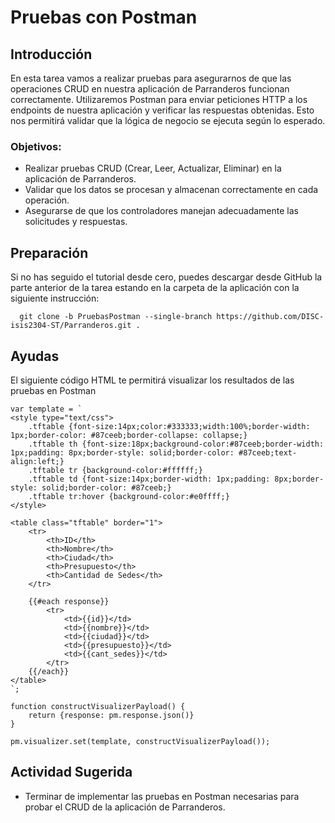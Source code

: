 # Pruebas con Postman

## Introducción
En esta tarea vamos a realizar pruebas para asegurarnos de que las operaciones CRUD en nuestra aplicación de Parranderos funcionan correctamente. Utilizaremos Postman para enviar peticiones HTTP a los endpoints de nuestra aplicación y verificar las respuestas obtenidas. Esto nos permitirá validar que la lógica de negocio se ejecuta según lo esperado.

### Objetivos:
- Realizar pruebas CRUD (Crear, Leer, Actualizar, Eliminar) en la aplicación de Parranderos.
- Validar que los datos se procesan y almacenan correctamente en cada operación.
- Asegurarse de que los controladores manejan adecuadamente las solicitudes y respuestas.

## Preparación

Si no has seguido el tutorial desde cero, puedes descargar desde GitHub la parte anterior de la tarea estando en la carpeta de la aplicación con la siguiente instrucción:

```
  git clone -b PruebasPostman --single-branch https://github.com/DISC-isis2304-ST/Parranderos.git .
```
## Ayudas

El siguiente código HTML te permitirá visualizar los resultados de las pruebas en Postman

```
var template = `
<style type="text/css">
    .tftable {font-size:14px;color:#333333;width:100%;border-width: 1px;border-color: #87ceeb;border-collapse: collapse;}
    .tftable th {font-size:18px;background-color:#87ceeb;border-width: 1px;padding: 8px;border-style: solid;border-color: #87ceeb;text-align:left;}
    .tftable tr {background-color:#ffffff;}
    .tftable td {font-size:14px;border-width: 1px;padding: 8px;border-style: solid;border-color: #87ceeb;}
    .tftable tr:hover {background-color:#e0ffff;}
</style>
 
<table class="tftable" border="1">
    <tr>
        <th>ID</th>
        <th>Nombre</th>
        <th>Ciudad</th>
        <th>Presupuesto</th>
        <th>Cantidad de Sedes</th>
    </tr>
    
    {{#each response}}
        <tr>
            <td>{{id}}</td>
            <td>{{nombre}}</td>
            <td>{{ciudad}}</td>
            <td>{{presupuesto}}</td>
            <td>{{cant_sedes}}</td>
        </tr>
    {{/each}}
</table>
`;
 
function constructVisualizerPayload() {
    return {response: pm.response.json()}
}
 
pm.visualizer.set(template, constructVisualizerPayload());
```

## Actividad Sugerida

- Terminar de implementar las pruebas en Postman necesarias para probar el CRUD de la aplicación de Parranderos.
